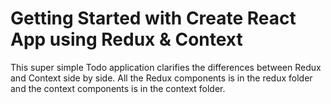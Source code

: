 # Getting Started with Create React App using Redux & Context

This super simple Todo application clarifies the differences between Redux and Context side by side. All the Redux components is in the redux folder and the context components is in the context folder.
